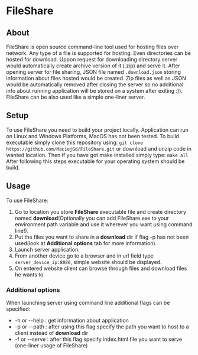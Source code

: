 # FileShare

## About
FileShare is open source command-line tool used for hosting files over network. Any type of a file is supported for hosting. Even directories can be hosted for download. Uppon request for downloading directory
server would automatically create archive version of it (.zip) and serve it. After opening server for file sharing, JSON file named `.download.json` storing information about files hosted would be created. Zip files as well as JSON would be automatically removed after closing the server so no additional info about running application will be stored on a system after exiting :)). FileShare can be also used like a simple one-liner server. 

## Setup
To use FileShare you need to build your project locally. Application can run on Linux and Windows Platforms, MacOS has not been tested. To build executable simply clone this repository using:
`git clone https://github.com/MaciejGd/FileShare.git`
or download and unzip code in wanted location. Then if you have got make installed simply type:
`make all`
After following this steps executable for your operating system should be build.

## Usage
To use FileShare:
1. Go to location you store **FileShare** executable file and create directory named **download**(Optionally you can add FileShare.exe to your environment path variable and use it wherever you want using command line!).
2. Put the files you want to share in a **download** dir if flag -p has not been used(look at **Additional options** tab for more information).
3. Launch server application.
4. From another device go to a browser and in url field type `server_device_ip:8080`, simple website should be displayed.
5. On entered website client can browse through files and download files he wants to.

### Additional options
When launching server using command line additional flags can be specified:
* -h or --help  : get information about application
* -p or --path  : after using this flag specify the path you want to host to a client instead of **download** dir
* -f or --serve : after this flag specify index.html file you want to serve (one-liner usage of FileShare)
